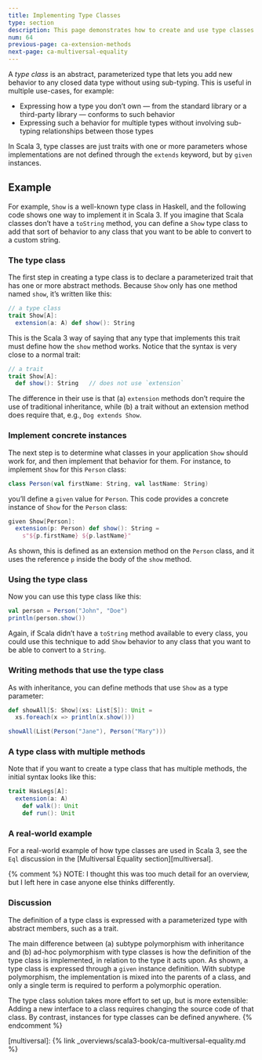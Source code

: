 ```yaml
---
title: Implementing Type Classes
type: section
description: This page demonstrates how to create and use type classes in Scala 3.
num: 64
previous-page: ca-extension-methods
next-page: ca-multiversal-equality
---
```



A *type class* is an abstract, parameterized type that lets you add new behavior to any closed data type without using sub-typing. This is useful in multiple use-cases, for example:

- Expressing how a type you don’t own — from the standard library or a third-party library — conforms to such behavior
- Expressing such a behavior for multiple types without involving sub-typing relationships between those types

In Scala 3, type classes are just traits with one or more parameters whose implementations are not defined through the `extends` keyword, but by `given` instances.


<!-- TODO: discuss where the name "type class" comes from -->
## Example

For example, `Show` is a well-known type class in Haskell, and the following code shows one way to implement it in Scala 3. If you imagine that Scala classes don’t have a `toString` method, you can define a `Show` type class to add that sort of behavior to any class that you want to be able to convert to a custom string.

### The type class

The first step in creating a type class is to declare a parameterized trait that has one or more abstract methods. Because `Show` only has one method named `show`, it’s written like this:

```scala
// a type class
trait Show[A]:
  extension(a: A) def show(): String
```

This is the Scala 3 way of saying that any type that implements this trait must define how the `show` method works. Notice that the syntax is very close to a normal trait:

```scala
// a trait
trait Show[A]:
  def show(): String   // does not use `extension`
```

The difference in their use is that (a) `extension` methods don’t require the use of traditional inheritance, while (b) a trait without an extension method does require that, e.g., `Dog extends Show`.

### Implement concrete instances

The next step is to determine what classes in your application `Show` should work for, and then implement that behavior for them. For instance, to implement `Show` for this `Person` class:

```scala
class Person(val firstName: String, val lastName: String)
```

you’ll define a `given` value for `Person`. This code provides a concrete instance of `Show` for the `Person` class:

```scala
given Show[Person]:
  extension(p: Person) def show(): String = 
    s"${p.firstName} ${p.lastName}"
```

As shown, this is defined as an extension method on the `Person` class, and it uses the reference `p` inside the body of the `show` method.

### Using the type class

Now you can use this type class like this:

```scala
val person = Person("John", "Doe")
println(person.show())
```

Again, if Scala didn’t have a `toString` method available to every class, you could use this technique to add `Show` behavior to any class that you want to be able to convert to a `String`.

### Writing methods that use the type class

As with inheritance, you can define methods that use `Show` as a type parameter:

```scala
def showAll[S: Show](xs: List[S]): Unit =
  xs.foreach(x => println(x.show()))

showAll(List(Person("Jane"), Person("Mary")))
```

### A type class with multiple methods

Note that if you want to create a type class that has multiple methods, the initial syntax looks like this:

```scala
trait HasLegs[A]:
  extension(a: A)
    def walk(): Unit
    def run(): Unit
```

### A real-world example

For a real-world example of how type classes are used in Scala 3, see the `Eql` discussion in the [Multiversal Equality section][multiversal].



{% comment %}
NOTE: I thought this was too much detail for an overview, but I left here in case anyone else thinks differently.

### Discussion

The definition of a type class is expressed with a parameterized type with abstract members, such as a trait.

The main difference between (a) subtype polymorphism with inheritance and (b) ad-hoc polymorphism with type classes is how the definition of the type class is implemented, in relation to the type it acts upon. As shown, a type class is expressed through a `given` instance definition. With subtype polymorphism, the implementation is mixed into the parents of a class, and only a single term is required to perform a polymorphic operation.

The type class solution takes more effort to set up, but is more extensible: Adding a new interface to a class requires changing the source code of that class. By contrast, instances for type classes can be defined anywhere.
{% endcomment %}



[multiversal]: {% link _overviews/scala3-book/ca-multiversal-equality.md %}
